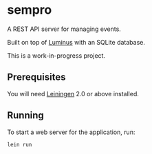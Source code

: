 # sempro

A REST API server for managing events. 

Built on top of [Luminus](https://github.com/luminus-framework/luminus) 
with an SQLite database. 

This is a work-in-progress project.


## Prerequisites

You will need [Leiningen](https://github.com/luminus-framework/luminus) 2.0 or above installed.

## Running

To start a web server for the application, run:

    lein run

